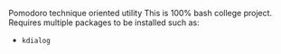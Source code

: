Pomodoro technique oriented utility
This is 100% bash college project. Requires multiple packages to be installed such as:
- `kdialog`